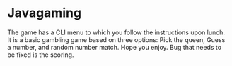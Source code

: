# Javagaming

The game has a CLI menu to which you follow the instructions upon lunch. It is
a basic gambling game based on three options: Pick the queen, Guess a
number, and random number match. Hope you enjoy.
Bug that needs to be fixed is the scoring.
